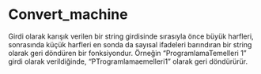 # Convert_machine

Girdi olarak karışık verilen bir string girdisinde sırasıyla önce büyük harfleri, sonrasında küçük harfleri en sonda da sayısal ifadeleri barındıran bir string olarak geri döndüren bir fonksiyondur.
 Örneğin “ProgramlamaTemelleri 1” girdi olarak verildiğinde, “PTrogramlamaemelleri1” olarak geri döndürürür.
